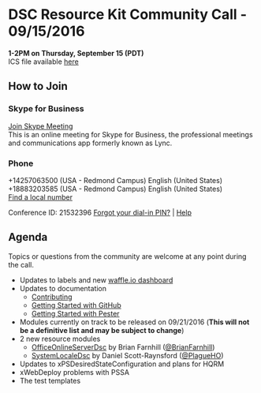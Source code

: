 # DSC Resource Kit Community Call - 09/15/2016
**1-2PM on Thursday, September 15 (PDT)**  
ICS file available [here](https://github.com/PowerShell/DscResources/blob/master/CommunityCalls/09-15-16/CommunityCall091516.zip?raw=true)

## How to Join
### Skype for Business
[Join Skype Meeting](https://join.microsoft.com/meet/kakeim/LMHQ0GCC)  
This is an online meeting for Skype for Business, the professional meetings and communications app formerly known as Lync.

### Phone
+14257063500   (USA - Redmond Campus) 		English (United States)  
+18883203585   (USA - Redmond Campus) 		English (United States)   
[Find a local number](https://join.microsoft.com/dialin?id=21532396) 

Conference ID: 21532396 
[Forgot your dial-in PIN?](https://join.microsoft.com/dialin) | [Help](http://o15.officeredir.microsoft.com/r/rlidLync15?clid=1033&p1=5&p2=2009)

## Agenda
Topics or questions from the community are welcome at any point during the call.

- Updates to labels and new [waffle.io dashboard](https://waffle.io/powershell/dscresources)
- Updates to documentation
  - [Contributing](https://github.com/PowerShell/DscResources/CONTRIBUTING.md)
  - [Getting Started with GitHub](https://github.com/PowerShell/DscResources/GettingStartedWithGitHub.md)
  - [Getting Started with Pester](https://github.com/PowerShell/DscResources/GettingStartedWithPester.md)
- Modules currently on track to be released on 09/21/2016 (**This will not be a definitive list and may be subject to change**)
- 2 new resource modules
  - [OfficeOnlineServerDsc](https://github.com/PowerShell/OfficeOnlineServerDsc) by Brian Farnhill ([@BrianFarnhill](https://github.com/BrianFarnhill))
  - [SystemLocaleDsc](https://github.com/PowerShell/SystemLocaleDsc) by Daniel Scott-Raynsford ([@PlagueHO](https://github.com/PlagueHO))
- Updates to xPSDesiredStateConfiguration and plans for HQRM
- xWebDeploy problems with PSSA
- The test templates
